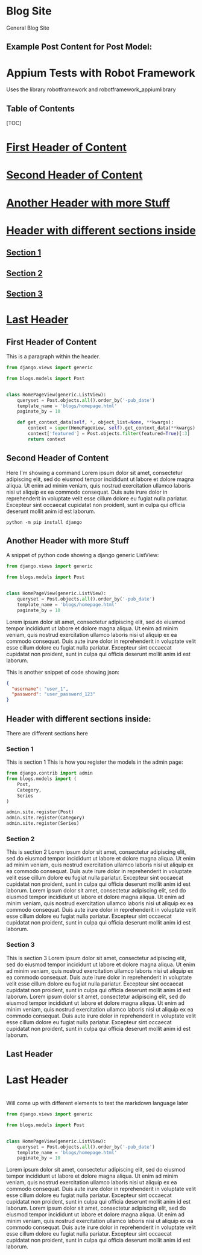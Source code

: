 # Blog Site

General Blog Site

## Example Post Content for Post Model:

# Appium Tests with Robot Framework

Uses the library robotframework and robotframework_appiumlibrary <br>

## Table of Contents

[TOC]

# [First Header of Content](#first-header-of-content)

# [Second Header of Content](#second-header-of-content)

# [Another Header with more Stuff](#another-header-with-more-stuff)

# [Header with different sections inside](#header-with-different-sections-inside)

## [Section 1](#section-1)

## [Section 2](#section-2)

## [Section 3](#section-3)

# [Last Header](#last-header)

## First Header of Content

This is a paragraph within the header. <br>

```python
from django.views import generic

from blogs.models import Post


class HomePageView(generic.ListView):
    queryset = Post.objects.all().order_by('-pub_date')
    template_name = 'blogs/homepage.html'
    paginate_by = 10

    def get_context_data(self, *, object_list=None, **kwargs):
        context = super(HomePageView, self).get_context_data(**kwargs)
        context['featured'] = Post.objects.filter(featured=True)[:3]
        return context
```

## Second Header of Content

Here I'm showing a command
Lorem ipsum dolor sit amet, consectetur adipiscing elit, sed do eiusmod tempor incididunt ut labore et dolore magna
aliqua. Ut enim ad minim veniam, quis nostrud exercitation ullamco laboris nisi ut aliquip ex ea commodo consequat. Duis
aute irure dolor in reprehenderit in voluptate velit esse cillum dolore eu fugiat nulla pariatur. Excepteur sint
occaecat cupidatat non proident, sunt in culpa qui officia deserunt mollit anim id est laborum.

```
python -m pip install django
```

## Another Header with more Stuff

A snippet of python code showing a django generic ListView:

```python
from django.views import generic

from blogs.models import Post


class HomePageView(generic.ListView):
    queryset = Post.objects.all().order_by('-pub_date')
    template_name = 'blogs/homepage.html'
    paginate_by = 10
```


Lorem ipsum dolor sit amet, consectetur adipiscing elit, sed do eiusmod tempor incididunt ut labore et dolore magna
aliqua. Ut enim ad minim veniam, quis nostrud exercitation ullamco laboris nisi ut aliquip ex ea commodo consequat. Duis
aute irure dolor in reprehenderit in voluptate velit esse cillum dolore eu fugiat nulla pariatur. Excepteur sint
occaecat cupidatat non proident, sunt in culpa qui officia deserunt mollit anim id est laborum. <br>

This is another snippet of code showing json:

```json
{
  "username": "user_1",
  "password": "user_password_123"
}
```

## Header with different sections inside:

There are different sections here

### Section 1

This is section 1
This is how you register the models in the admin page:

```python
from django.contrib import admin
from blogs.models import (
    Post,
    Category,
    Series
)

admin.site.register(Post)
admin.site.register(Category)
admin.site.register(Series)
```

### Section 2

This is section 2
Lorem ipsum dolor sit amet, consectetur adipiscing elit, sed do eiusmod tempor incididunt ut labore et dolore magna
aliqua. Ut enim ad minim veniam, quis nostrud exercitation ullamco laboris nisi ut aliquip ex ea commodo consequat. Duis
aute irure dolor in reprehenderit in voluptate velit esse cillum dolore eu fugiat nulla pariatur. Excepteur sint
occaecat cupidatat non proident, sunt in culpa qui officia deserunt mollit anim id est laborum.
Lorem ipsum dolor sit amet, consectetur adipiscing elit, sed do eiusmod tempor incididunt ut labore et dolore magna
aliqua. Ut enim ad minim veniam, quis nostrud exercitation ullamco laboris nisi ut aliquip ex ea commodo consequat. Duis
aute irure dolor in reprehenderit in voluptate velit esse cillum dolore eu fugiat nulla pariatur. Excepteur sint
occaecat cupidatat non proident, sunt in culpa qui officia deserunt mollit anim id est laborum.

### Section 3

This is section 3
Lorem ipsum dolor sit amet, consectetur adipiscing elit, sed do eiusmod tempor incididunt ut labore et dolore magna
aliqua. Ut enim ad minim veniam, quis nostrud exercitation ullamco laboris nisi ut aliquip ex ea commodo consequat. Duis
aute irure dolor in reprehenderit in voluptate velit esse cillum dolore eu fugiat nulla pariatur. Excepteur sint
occaecat cupidatat non proident, sunt in culpa qui officia deserunt mollit anim id est laborum.
Lorem ipsum dolor sit amet, consectetur adipiscing elit, sed do eiusmod tempor incididunt ut labore et dolore magna
aliqua. Ut enim ad minim veniam, quis nostrud exercitation ullamco laboris nisi ut aliquip ex ea commodo consequat. Duis
aute irure dolor in reprehenderit in voluptate velit esse cillum dolore eu fugiat nulla pariatur. Excepteur sint
occaecat cupidatat non proident, sunt in culpa qui officia deserunt mollit anim id est laborum.

## Last Header

<h1>Last Header</h1> <br>
Will come up with different elements to test the markdown language later

```python
from django.views import generic

from blogs.models import Post


class HomePageView(generic.ListView):
    queryset = Post.objects.all().order_by('-pub_date')
    template_name = 'blogs/homepage.html'
    paginate_by = 10
```
Lorem ipsum dolor sit amet, consectetur adipiscing elit, sed do eiusmod tempor incididunt ut labore et dolore magna
aliqua. Ut enim ad minim veniam, quis nostrud exercitation ullamco laboris nisi ut aliquip ex ea commodo consequat. Duis
aute irure dolor in reprehenderit in voluptate velit esse cillum dolore eu fugiat nulla pariatur. Excepteur sint
occaecat cupidatat non proident, sunt in culpa qui officia deserunt mollit anim id est laborum.
Lorem ipsum dolor sit amet, consectetur adipiscing elit, sed do eiusmod tempor incididunt ut labore et dolore magna
aliqua. Ut enim ad minim veniam, quis nostrud exercitation ullamco laboris nisi ut aliquip ex ea commodo consequat. Duis
aute irure dolor in reprehenderit in voluptate velit esse cillum dolore eu fugiat nulla pariatur. Excepteur sint
occaecat cupidatat non proident, sunt in culpa qui officia deserunt mollit anim id est laborum.